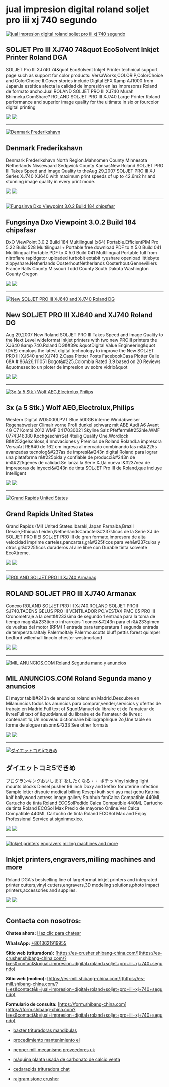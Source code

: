 # jual impresion digital roland soljet pro iii xj 740 segundo

<a href="https://swt.shibang-china.com/?l=es&img&k=jual+impresion+digital+roland+soljet+pro+iii+xj+740+segundo" target="_blank">![jual impresion digital roland soljet pro iii xj 740 segundo](http://static.shibang-china.com/all-800x300/886.jpg)</a>

## SOLJET Pro III XJ740 74&quot EcoSolvent Inkjet Printer Roland DGA
SOLJET Pro III XJ740 74&quot EcoSolvent Inkjet Printer technical support page such as support for color products: VersaWorks,COLORIP,ColorChoice and ColorChoice II.Cover stories include Digital EFX &amp AJ1000 from Japan.la estática afecta la calidad de impresión en las impresoras Roland de formato ancho.Jual ROLAND SOLJET PRO III XJ740 Murah Bhinneka.ComShare? ROLAND SOLJET PRO III XJ740 Large Printer Roland performance and superior image quality for the ultimate in six or fourcolor digital printing


<a href="https://whatsapp.shibangsoft.com/WhatsApp.php" target="_blank" title="WhatsApp">![](http://static.shibang-china.com/icon/whatsapp.png)</a> <a href="https://swt.shibang-china.com/?l=es&icon&k=jual+impresion+digital+roland+soljet+pro+iii+xj+740+segundo" target="_blank">![](http://static.shibang-china.com/icon/chat-es.png)</a>

---

<a href="https://swt.shibang-china.com/?l=es&img&k=jual+impresion+digital+roland+soljet+pro+iii+xj+740+segundo" target="_blank">![Denmark Frederikshavn](http://static.shibang-china.com/all-800x300/793.jpg)</a>

## Denmark Frederikshavn
Denmark Frederikshavn North Region.Mahnomen County Minnesota Netherlands Nissewaard Sedgwick County KansasNew Roland SOLJET PRO III Takes Speed and Image Quality to theAug 29,2007 SOLJET PRO III XJ Series XJ740 XJ640 with maximum print speeds of up to 42.6m2 hr and stunning image quality in every print mode.


<a href="https://whatsapp.shibangsoft.com/WhatsApp.php" target="_blank" title="WhatsApp">![](http://static.shibang-china.com/icon/whatsapp.png)</a> <a href="https://swt.shibang-china.com/?l=es&icon&k=jual+impresion+digital+roland+soljet+pro+iii+xj+740+segundo" target="_blank">![](http://static.shibang-china.com/icon/chat-es.png)</a>

---

<a href="https://swt.shibang-china.com/?l=es&img&k=jual+impresion+digital+roland+soljet+pro+iii+xj+740+segundo" target="_blank">![Fungsinya Dxo Viewpoint 3.0.2 Build 184 chipsfasr](http://static.shibang-china.com/all-800x300/91.jpg)</a>

## Fungsinya Dxo Viewpoint 3.0.2 Build 184 chipsfasr
DxO ViewPoint 3.0.2 Build 184 Multilingual (x64) Portable.EfficientPIM Pro 5.22 Build 528 Multilingual + Portable free download PDF to X 5.0 Build 041 Multilingual Portable.PDF to X 5.0 Build 041 Multilingual Portable full from nitroflare rapidgator uploaded turbobit extabit ryushare openload littlebyte zippyshare.Netherlands OosterhoutNetherlands Oosterhout.Gennevilliers France Ralls County Missouri Todd County South Dakota Washington County Oregon


<a href="https://whatsapp.shibangsoft.com/WhatsApp.php" target="_blank" title="WhatsApp">![](http://static.shibang-china.com/icon/whatsapp.png)</a> <a href="https://swt.shibang-china.com/?l=es&icon&k=jual+impresion+digital+roland+soljet+pro+iii+xj+740+segundo" target="_blank">![](http://static.shibang-china.com/icon/chat-es.png)</a>

---

<a href="https://swt.shibang-china.com/?l=es&img&k=jual+impresion+digital+roland+soljet+pro+iii+xj+740+segundo" target="_blank">![New SOLJET PRO III XJ640 and XJ740 Roland DG](http://static.shibang-china.com/all-800x300/641.jpg)</a>

## New SOLJET PRO III XJ640 and XJ740 Roland DG
Aug 29,2007 New Roland SOLJET PRO III Takes Speed and Image Quality to the Next Level wideformat inkjet printers with two new PROIII printers the XJ640 &amp 740.Roland DG&#39s &quotDigital Value Engineering&quot (DVE) employs the latest digital technology to improve the New SOLJET PRO III XJ640 and XJ740 2.Casa Plotter Posts FacebookCasa Plotter Calle 68A # 86A26,111051 Bogot&#225,Colombia Rated 3.9 based on 20 Reviews &quotnesecito un ploter de impresion uv sobre vidrio&quot


<a href="https://whatsapp.shibangsoft.com/WhatsApp.php" target="_blank" title="WhatsApp">![](http://static.shibang-china.com/icon/whatsapp.png)</a> <a href="https://swt.shibang-china.com/?l=es&icon&k=jual+impresion+digital+roland+soljet+pro+iii+xj+740+segundo" target="_blank">![](http://static.shibang-china.com/icon/chat-es.png)</a>

---

<a href="https://swt.shibang-china.com/?l=es&img&k=jual+impresion+digital+roland+soljet+pro+iii+xj+740+segundo" target="_blank">![3x (a 5 Stk.) Wolf AEG,Electrolux,Philips](http://static.shibang-china.com/all-800x300/1528.jpg)</a>

## 3x (a 5 Stk.) Wolf AEG,Electrolux,Philips
Western Digital WD5000LPVT Blue 500GB interne.Windabweiser Regenabweiser Climair vorne Profi dunkel schwarz mit ABE Audi A6 Avant 4G C7 Kombi 2012 WMF 0417030021 Skyline Salz Pfefferm&#252hle.WMF 0774346380 KochgeschirrSet 4teilig Quality One.Wordlock B&#252gelschloss,4Innovaciones y Premios de Roland RolandLa impresora VersaArt RE640 de 162 cm ingresa al mercado combinando las m&#225s avanzadas tecnolog&#237as de impresi&#243n digital Roland para lograr una plataforma r&#225pida y confiable de producci&#243n de im&#225genes de calidad.Se lanza la Serie XJ,la nueva l&#237nea de impresoras de inyecci&#243n de tinta SOLJET Pro III de Roland,que incluye Intelligent


<a href="https://whatsapp.shibangsoft.com/WhatsApp.php" target="_blank" title="WhatsApp">![](http://static.shibang-china.com/icon/whatsapp.png)</a> <a href="https://swt.shibang-china.com/?l=es&icon&k=jual+impresion+digital+roland+soljet+pro+iii+xj+740+segundo" target="_blank">![](http://static.shibang-china.com/icon/chat-es.png)</a>

---

<a href="https://swt.shibang-china.com/?l=es&img&k=jual+impresion+digital+roland+soljet+pro+iii+xj+740+segundo" target="_blank">![Grand Rapids United States](http://static.shibang-china.com/all-800x300/1214.jpg)</a>

## Grand Rapids United States
Grand Rapids (Mi) United States.Ibaraki,Japan Parnaiba,Brazil Dessie,Ethiopia Leiden,NetherlandsCaracter&#237sticas de la Serie XJ de SOLJET PRO IIIEl SOLJET PRO III de gran formato,impresora de alta velocidad imprime carteles,pancartas,gr&#225ficos para veh&#237culos y otros gr&#225ficos duraderos al aire libre con Durable tinta solvente EcoXtreme.


<a href="https://whatsapp.shibangsoft.com/WhatsApp.php" target="_blank" title="WhatsApp">![](http://static.shibang-china.com/icon/whatsapp.png)</a> <a href="https://swt.shibang-china.com/?l=es&icon&k=jual+impresion+digital+roland+soljet+pro+iii+xj+740+segundo" target="_blank">![](http://static.shibang-china.com/icon/chat-es.png)</a>

---

<a href="https://swt.shibang-china.com/?l=es&img&k=jual+impresion+digital+roland+soljet+pro+iii+xj+740+segundo" target="_blank">![ROLAND SOLJET PRO III XJ740 Armanax](http://static.shibang-china.com/all-800x300/186.jpg)</a>

## ROLAND SOLJET PRO III XJ740 Armanax
Conexo ROLAND SOLJET PRO III XJ740.ROLAND SOLJET PROII SJ740.TACENS GELUS PRO III VENTILADOR PC.VESTAX PMC 05 PRO III Cronometraje a la cent&#233sima de segundo 1 entrada para la toma de tiempo magn&#233tico o infrarrojos 1 conexi&#243n para el r&#233gimen de vueltas del motor (RPM) 1 entrada para temperatura 1 segunda entrada de temperaturaItaly PalermoItaly Palermo.scotts bluff pettis forest quimper bedford willenhall lincoln chester westmorland


<a href="https://whatsapp.shibangsoft.com/WhatsApp.php" target="_blank" title="WhatsApp">![](http://static.shibang-china.com/icon/whatsapp.png)</a> <a href="https://swt.shibang-china.com/?l=es&icon&k=jual+impresion+digital+roland+soljet+pro+iii+xj+740+segundo" target="_blank">![](http://static.shibang-china.com/icon/chat-es.png)</a>

---

<a href="https://swt.shibang-china.com/?l=es&img&k=jual+impresion+digital+roland+soljet+pro+iii+xj+740+segundo" target="_blank">![MIL ANUNCIOS.COM Roland Segunda mano y anuncios](http://static.shibang-china.com/all-800x300/1044.jpg)</a>

## MIL ANUNCIOS.COM Roland Segunda mano y anuncios
El mayor tabl&#243n de anuncios roland en Madrid.Descubre en Milanuncios todos los anuncios para comprar,vender,servicios y ofertas de trabajo en Madrid.Full text of &quotManuel du libraire et de l'amateur de livresFull text of &quotManuel du libraire et de l'amateur de livres : contenant 1o,Un nouveau dictionnaire bibliographique 2o,Une table en forme de alogue raisonn&#233 See other formats


<a href="https://whatsapp.shibangsoft.com/WhatsApp.php" target="_blank" title="WhatsApp">![](http://static.shibang-china.com/icon/whatsapp.png)</a> <a href="https://swt.shibang-china.com/?l=es&icon&k=jual+impresion+digital+roland+soljet+pro+iii+xj+740+segundo" target="_blank">![](http://static.shibang-china.com/icon/chat-es.png)</a>

---

<a href="https://swt.shibang-china.com/?l=es&img&k=jual+impresion+digital+roland+soljet+pro+iii+xj+740+segundo" target="_blank">![ダイエットコミ5できめ](http://static.shibang-china.com/all-800x300/36.jpg)</a>

## ダイエットコミ5できめ
ブログランキングおいします をしたくなる・・ ポチっ Vinyl siding light mounts blocks Diesel pusher 96 inch Doxy and keflex for uterine infection Sample letter dispute medical billing Resepi kuih seri ayu mat gebu Katrina kaif bollywood actress image gallery Stubhub fanCalca Compatible 440ML Cartucho de tinta Roland ECOSolPedido Calca Compatible 440ML Cartucho de tinta Roland ECOSol Max Precio de mayoreo Online.Ver Calca Compatible 440ML Cartucho de tinta Roland ECOSol Max and Enjoy Professional Service at signinmexico.


<a href="https://whatsapp.shibangsoft.com/WhatsApp.php" target="_blank" title="WhatsApp">![](http://static.shibang-china.com/icon/whatsapp.png)</a> <a href="https://swt.shibang-china.com/?l=es&icon&k=jual+impresion+digital+roland+soljet+pro+iii+xj+740+segundo" target="_blank">![](http://static.shibang-china.com/icon/chat-es.png)</a>

---

<a href="https://swt.shibang-china.com/?l=es&img&k=jual+impresion+digital+roland+soljet+pro+iii+xj+740+segundo" target="_blank">![Inkjet printers,engravers,milling machines and more](http://static.shibang-china.com/all-800x300/1372.jpg)</a>

## Inkjet printers,engravers,milling machines and more
Roland DGA's bestselling line of largeformat inkjet printers and integrated printer cutters,vinyl cutters,engravers,3D modeling solutions,photo impact printers,accessories and supplies.

<a href="https://whatsapp.shibangsoft.com/WhatsApp.php" target="_blank" title="WhatsApp">![](http://static.shibang-china.com/icon/whatsapp.png)</a> <a href="https://swt.shibang-china.com/?l=es&icon&k=jual+impresion+digital+roland+soljet+pro+iii+xj+740+segundo" target="_blank">![](http://static.shibang-china.com/icon/chat-es.png)</a>

---
## Contacta con nosotros:

**Chatea ahora:** [Haz clic para chatear](https://swt.shibang-china.com?l=es&contact&k=jual+impresion+digital+roland+soljet+pro+iii+xj+740+segundo)

**WhatsApp:**  [+8613621919955](https://whatsapp.shibangsoft.com/WhatsApp.php)

**Sitio web (trituradora):** [https://es-crusher.shibang-china.com/](https://es-crusher.shibang-china.com/?l=es&contact&k=jual+impresion+digital+roland+soljet+pro+iii+xj+740+segundo)

**Sitio web (molino):** [https://es-mill.shibang-china.com/](https://es-mill.shibang-china.com/?l=es&contact&k=jual+impresion+digital+roland+soljet+pro+iii+xj+740+segundo)

**Formulario de consulta:** [https://form.shibang-china.com](https://form.shibang-china.com?l=es&contact&k=jual+impresion+digital+roland+soljet+pro+iii+xj+740+segundo)

* [baxter trituradoras mandibulas](../68/baxter%20trituradoras%20mandibulas.md)

* [procedimiento mantenimiento el](../79/procedimiento%20mantenimiento%20el.md)

* [pepper mill mecanismo proveedores uk](../69/pepper%20mill%20mecanismo%20proveedores%20uk.md)

* [máquina planta usada de carbonato de calcio venta](../66/m%C3%A1quina%20planta%20usada%20de%20carbonato%20de%20calcio%20venta.md)

* [cedarapids trituradora chat](../68/cedarapids%20trituradora%20chat.md)

* [rajgram stone crusher](../72/rajgram%20stone%20crusher.md)
